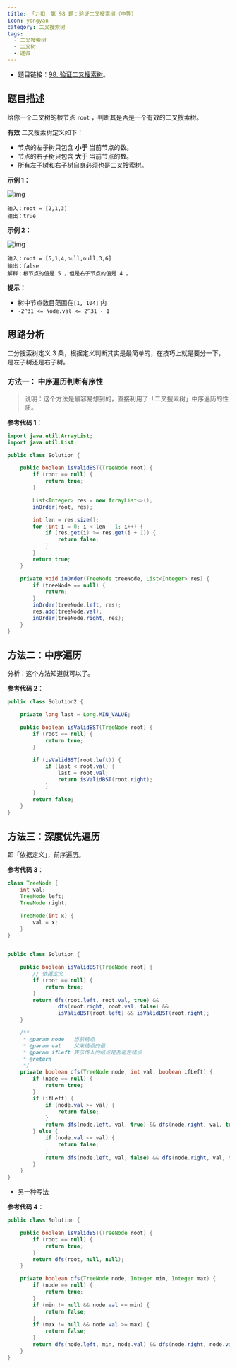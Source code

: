 ```yaml
---
title: 「力扣」第 98 题：验证二叉搜索树（中等）
icon: yongyan
category: 二叉搜索树
tags:
  - 二叉搜索树
  - 二叉树
  - 递归
---
```


- 题目链接：[98. 验证二叉搜索树](https://leetcode-cn.com/problems/validate-binary-search-tree/description/)。

## 题目描述

给你一个二叉树的根节点 `root` ，判断其是否是一个有效的二叉搜索树。

**有效** 二叉搜索树定义如下：

- 节点的左子树只包含 **小于** 当前节点的数。
- 节点的右子树只包含 **大于** 当前节点的数。
- 所有左子树和右子树自身必须也是二叉搜索树。

**示例 1：**

![img](https://assets.leetcode.com/uploads/2020/12/01/tree1.jpg)

```
输入：root = [2,1,3]
输出：true
```

**示例 2：**

![img](https://assets.leetcode.com/uploads/2020/12/01/tree2.jpg)

```
输入：root = [5,1,4,null,null,3,6]
输出：false
解释：根节点的值是 5 ，但是右子节点的值是 4 。
```

**提示：**

- 树中节点数目范围在`[1, 104]` 内
- `-2^31 <= Node.val <= 2^31 - 1`

## 思路分析

二分搜索树定义 3 条，根据定义判断其实是最简单的，在技巧上就是要分一下，是左子树还是右子树。

### 方法一： 中序遍历判断有序性

> 说明：这个方法是最容易想到的，直接利用了「二叉搜索树」中序遍历的性质。

**参考代码 1**：

```java
import java.util.ArrayList;
import java.util.List;

public class Solution {

    public boolean isValidBST(TreeNode root) {
        if (root == null) {
            return true;
        }

        List<Integer> res = new ArrayList<>();
        inOrder(root, res);

        int len = res.size();
        for (int i = 0; i < len - 1; i++) {
            if (res.get(i) >= res.get(i + 1)) {
                return false;
            }
        }
        return true;
    }

    private void inOrder(TreeNode treeNode, List<Integer> res) {
        if (treeNode == null) {
            return;
        }
        inOrder(treeNode.left, res);
        res.add(treeNode.val);
        inOrder(treeNode.right, res);
    }
}
```

## 方法二：中序遍历

分析：这个方法知道就可以了。

**参考代码 2**：

```java
public class Solution2 {

    private long last = Long.MIN_VALUE;

    public boolean isValidBST(TreeNode root) {
        if (root == null) {
            return true;
        }

        if (isValidBST(root.left)) {
            if (last < root.val) {
                last = root.val;
                return isValidBST(root.right);
            }
        }
        return false;
    }
}
```

## 方法三：深度优先遍历

即「依据定义」，前序遍历。

**参考代码 3**：

```java
class TreeNode {
    int val;
    TreeNode left;
    TreeNode right;

    TreeNode(int x) {
        val = x;
    }
}


public class Solution {

    public boolean isValidBST(TreeNode root) {
        // 依据定义
        if (root == null) {
            return true;
        }
        return dfs(root.left, root.val, true) &&
                dfs(root.right, root.val, false) &&
                isValidBST(root.left) && isValidBST(root.right);
    }

    /**
     * @param node   当前结点
     * @param val    父亲结点的值
     * @param ifLeft 表示传入的结点是否是左结点
     * @return
     */
    private boolean dfs(TreeNode node, int val, boolean ifLeft) {
        if (node == null) {
            return true;
        }
        if (ifLeft) {
            if (node.val >= val) {
                return false;
            }
            return dfs(node.left, val, true) && dfs(node.right, val, true);
        } else {
            if (node.val <= val) {
                return false;
            }
            return dfs(node.left, val, false) && dfs(node.right, val, false);
        }
    }
}
```

- 另一种写法

**参考代码 4**：

```java
public class Solution {

    public boolean isValidBST(TreeNode root) {
        if (root == null) {
            return true;
        }
        return dfs(root, null, null);
    }

    private boolean dfs(TreeNode node, Integer min, Integer max) {
        if (node == null) {
            return true;
        }
        if (min != null && node.val <= min) {
            return false;
        }
        if (max != null && node.val >= max) {
            return false;
        }
        return dfs(node.left, min, node.val) && dfs(node.right, node.val, max);
    }
}

```
